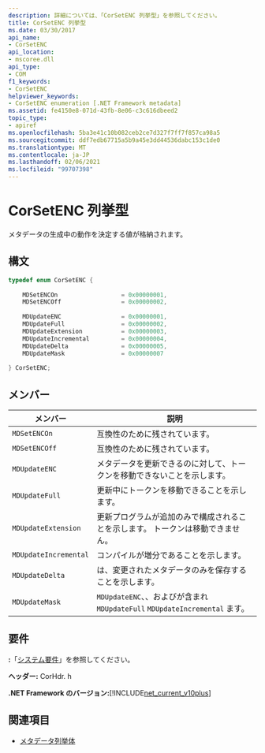 ```yaml
---
description: 詳細については、「CorSetENC 列挙型」を参照してください。
title: CorSetENC 列挙型
ms.date: 03/30/2017
api_name:
- CorSetENC
api_location:
- mscoree.dll
api_type:
- COM
f1_keywords:
- CorSetENC
helpviewer_keywords:
- CorSetENC enumeration [.NET Framework metadata]
ms.assetid: fe4150e8-071d-43fb-8e06-c3c616dbeed2
topic_type:
- apiref
ms.openlocfilehash: 5ba3e41c10b082ceb2ce7d327f7ff7f857ca98a5
ms.sourcegitcommit: ddf7edb67715a5b9a45e3dd44536dabc153c1de0
ms.translationtype: MT
ms.contentlocale: ja-JP
ms.lasthandoff: 02/06/2021
ms.locfileid: "99707398"
---
```

# <a name="corsetenc-enumeration"></a>CorSetENC 列挙型

メタデータの生成中の動作を決定する値が格納されます。  
  
## <a name="syntax"></a>構文  
  
```cpp  
typedef enum CorSetENC {  
  
    MDSetENCOn                  = 0x00000001,  
    MDSetENCOff                 = 0x00000002,  
  
    MDUpdateENC                 = 0x00000001,  
    MDUpdateFull                = 0x00000002,  
    MDUpdateExtension           = 0x00000003,  
    MDUpdateIncremental         = 0x00000004,  
    MDUpdateDelta               = 0x00000005,  
    MDUpdateMask                = 0x00000007  
  
} CorSetENC;  
```  
  
## <a name="members"></a>メンバー  
  
|メンバー|説明|  
|------------|-----------------|  
|`MDSetENCOn`|互換性のために残されています。|  
|`MDSetENCOff`|互換性のために残されています。|  
|`MDUpdateENC`|メタデータを更新できるのに対して、トークンを移動できないことを示します。|  
|`MDUpdateFull`|更新中にトークンを移動できることを示します。|  
|`MDUpdateExtension`|更新プログラムが追加のみで構成されることを示します。 トークンは移動できません。|  
|`MDUpdateIncremental`|コンパイルが増分であることを示します。|  
|`MDUpdateDelta`|は、変更されたメタデータのみを保存することを示します。|  
|`MDUpdateMask`|`MDUpdateENC`、、およびが含まれ `MDUpdateFull` `MDUpdateIncremental` ます。|  
  
## <a name="requirements"></a>要件  

 **:**「[システム要件](../../get-started/system-requirements.md)」を参照してください。  
  
 **ヘッダー:** CorHdr. h  
  
 **.NET Framework のバージョン:**[!INCLUDE[net_current_v10plus](../../../../includes/net-current-v10plus-md.md)]  
  
## <a name="see-also"></a>関連項目

- [メタデータ列挙体](metadata-enumerations.md)
